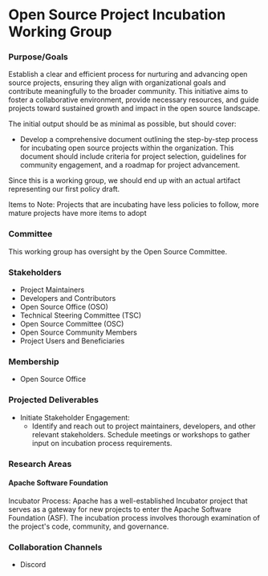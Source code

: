 # Open Source Project Incubation Working Group

### Purpose/Goals

Establish a clear and efficient process for nurturing and advancing open source projects, ensuring they align with organizational goals and contribute meaningfully to the broader community. This initiative aims to foster a collaborative environment, provide necessary resources, and guide projects toward sustained growth and impact in the open source landscape.

The initial output should be as minimal as possible, but should cover:

* Develop a comprehensive document outlining the step-by-step process for incubating open source projects within the organization. This document should include criteria for project selection, guidelines for community engagement, and a roadmap for project advancement.

Since this is a working group, we should end up with an actual artifact representing our first policy draft.

Items to Note: Projects that are incubating have less policies to follow, more mature projects have more items to adopt

### Committee

This working group has oversight by the Open Source Committee.

### Stakeholders

* Project Maintainers
* Developers and Contributors
* Open Source Office (OSO)
* Technical Steering Committee (TSC)
* Open Source Committee (OSC)
* Open Source Community Members
* Project Users and Beneficiaries

### Membership

* Open Source Office

### Projected Deliverables

* Initiate Stakeholder Engagement:
  * Identify and reach out to project maintainers, developers, and other relevant stakeholders. Schedule meetings or workshops to gather input on incubation process requirements.

### Research Areas

#### Apache Software Foundation

Incubator Process: Apache has a well-established Incubator project that serves as a gateway for new projects to enter the Apache Software Foundation (ASF). The incubation process involves thorough examination of the project's code, community, and governance.

### Collaboration Channels

* Discord
